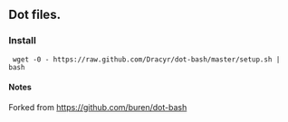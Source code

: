 ## Dot files.

### Install
	 wget -0 - https://raw.github.com/Dracyr/dot-bash/master/setup.sh | bash

#### Notes

  Forked from https://github.com/buren/dot-bash
